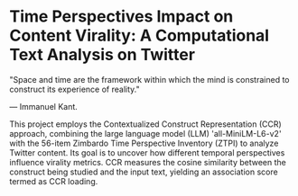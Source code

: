 # Time Perspectives Impact on Content Virality: A Computational Text Analysis on Twitter

"Space and time are the framework within which the mind is constrained to construct its experience of reality." 

— Immanuel Kant.


This project employs the Contextualized Construct Representation (CCR) approach, combining the large language model (LLM) 'all-MiniLM-L6-v2' with the 56-item Zimbardo Time Perspective Inventory (ZTPI) to analyze Twitter content. Its goal is to uncover how different temporal perspectives influence virality metrics. CCR measures the cosine similarity between the construct being studied and the input text, yielding an association score termed as CCR loading. 
